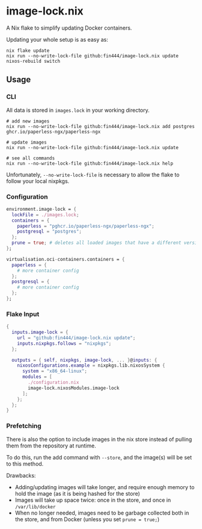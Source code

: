 # image-lock.nix

A Nix flake to simplify updating Docker containers.

Updating your whole setup is as easy as:

```
nix flake update
nix run --no-write-lock-file github:fin444/image-lock.nix update
nixos-rebuild switch
```

## Usage

### CLI

All data is stored in `images.lock` in your working directory.

```
# add new images
nix run --no-write-lock-file github:fin444/image-lock.nix add postgres ghcr.io/paperless-ngx/paperless-ngx

# update images
nix run --no-write-lock-file github:fin444/image-lock.nix update

# see all commands
nix run --no-write-lock-file github:fin444/image-lock.nix help
```

Unfortunately, `--no-write-lock-file` is necessary to allow the flake to follow your local nixpkgs.

### Configuration

```nix
environment.image-lock = {
  lockFile = ./images.lock;
  containers = {
    paperless = "pghcr.io/paperless-ngx/paperless-ngx";
    postgresql = "postgres";
  };
  prune = true; # deletes all loaded images that have a different version than images.lock
};

virtualisation.oci-containers.containers = {
  paperless = {
    # more container config
  };
  postgresql = {
    # more container config
  };
};
```

### Flake Input

```nix
{
  inputs.image-lock = {
    url = "github:fin444/image-lock.nix update";
    inputs.nixpkgs.follows = "nixpkgs";
  };

  outputs = { self, nixpkgs, image-lock, ... }@inputs: {
    nixosConfigurations.example = nixpkgs.lib.nixosSystem {
      system = "x86_64-linux";
      modules = [
        ./configuration.nix
        image-lock.nixosModules.image-lock
      ];
    };
  };
}
```

### Prefetching

There is also the option to include images in the nix store instead of pulling them from the repository at runtime.

To do this, run the add command with `--store`, and the image(s) will be set to this method.

Drawbacks:
- Adding/updating images will take longer, and require enough memory to hold the image (as it is being hashed for the store)
- Images will take up space twice: once in the store, and once in `/var/lib/docker`
- When no longer needed, images need to be garbage collected both in the store, and from Docker (unless you set `prune = true;`)
